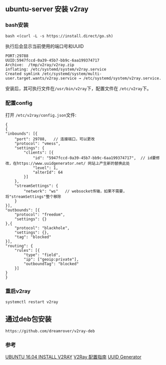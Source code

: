 ## ubuntu-server 安装 v2ray

### bash安装
`bash <(curl -L -s https://install.direct/go.sh)`

执行后会显示当前使用的端口号和UUID

    PORT:29788
    UUID:5947fccd-0a39-45b7-bb9c-6aa199374717
    Archive:  /tmp/v2ray/v2ray.zip
    inflating: /etc/systemd/system/v2ray.service
    Created symlink /etc/systemd/system/multi-user.target.wants/v2ray.service → /etc/systemd/system/v2ray.service.

安装后，其可执行文件在`/usr/bin/v2ray`下，配置文件在 `/etc/v2ray`下。


### 配置config
打开 `/etc/v2ray/config.json`文件:
    
    {
    {
    "inbounds": [{
        "port": 29788,   // 连接端口，可以更改
        "protocol": "vmess",
        "settings": {
            "clients": [{
                "id": "5947fccd-0a39-45b7-bb9c-6aa199374717",  // id要修改，在https://www.uuidgenerator.net/ 网站上产生新的替换此处
                "level": 1,
                "alterId": 64
            }]
        },
        "streamSettings": {
            "network": "ws"   // websocket传输，如果不需要，将"streamSettings"整个移除
        }
    }],
    "outbounds": [{
        "protocol": "freedom",
        "settings": {}
    },{
        "protocol": "blackhole",
        "settings": {},
        "tag": "blocked"
    }],
    "routing": {
        "rules": [{
            "type": "field",
            "ip": ["geoip:private"],
            "outboundTag": "blocked"
        }]
    }
    }


### 重启v2ray
    systemctl restart v2ray


## 通过deb包安装
    https://github.com/dreamrover/v2ray-deb



### 参考
[UBUNTU 16.04 INSTALL V2RAY](https://linuxscriptshub.com/how-to-install-v2ray-on-ubuntu-16-04/)
[V2Ray 配置指南](https://toutyrater.github.io/)
[UUID Generator](https://www.uuidgenerator.net/)
